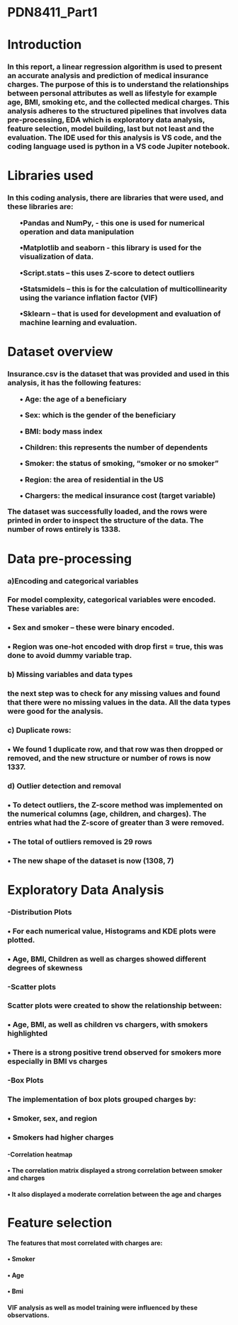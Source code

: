 # PDN8411_Part1
<h1>Introduction</h1>

<p><h3> In this report, a linear regression algorithm is used to present an accurate analysis and prediction of medical insurance charges.  The purpose of this is to understand the relationships between personal attributes as well as lifestyle for example age, BMI, smoking etc, and the collected medical charges.  This analysis adheres to the structured pipelines that involves data pre-processing, EDA which is exploratory data analysis, feature selection, model building, last but not least and the evaluation. The IDE used for this analysis is VS code, and the coding language used is python in a VS code Jupiter notebook.   </h3></p>

<h1>Libraries used</h1>

<p><h3>In this coding analysis, there are libraries that were used, and these libraries are:
<ol>•Pandas and NumPy, - this one is used for numerical operation and data manipulation </ol>
<ol>•Matplotlib and seaborn - this library is used for the visualization of data. </ol>
<ol>•Script.stats – this uses Z-score to detect outliers </ol>
<ol>•Statsmidels – this is for the calculation of multicollinearity using the variance inflation factor (VIF)</ol>
<ol>•Sklearn – that is used for development and evaluation of machine learning and evaluation. </ol>  </h3></p>

<h1>Dataset overview </h1>  

<p><h3>Insurance.csv is the dataset that was provided and used in this analysis, it has the following features:
<ol>•	Age: the age of a beneficiary </ol>
<ol>•	Sex: which is the gender of the beneficiary </ol>
<ol>•	BMI: body mass index </ol>
<ol>•	Children: this represents the number of dependents </ol>
<ol>•	Smoker: the status of smoking, “smoker or no smoker”</ol>
<ol>•	Region: the area of residential in the US</ol>
<ol>•	Chargers: the medical insurance cost (target variable)</ol>
The dataset was successfully loaded, and the rows were printed in order to inspect the structure of the data. The number of rows entirely is 1338. 
</h3></p>

<h1>Data pre-processing </h1>  
<h3>a)Encoding and categorical variables </h3>
<h3>For model complexity, categorical variables were encoded. These variables are:</h3>
<h3>•	Sex and smoker – these were binary encoded.</h3>
<h3>•	Region was one-hot encoded with drop first = true, this was done to avoid dummy variable trap. </h3>

<h3>b)	Missing variables and data types </h3>
<h3>the next step was to check for any missing values and found that there were no missing values in the data. All the data types were good for the analysis. </h3>
<h3>c)	Duplicate rows:</h3>
<h3>•	We found 1 duplicate row, and that row was then dropped or removed, and the new structure or number of rows is now 1337. </h3>
<h3>d)	Outlier detection and removal </h3>
<h3>•	To detect outliers, the Z-score method was implemented on the numerical columns (age, children, and charges). The entries what had the Z-score of greater than 3 were removed. </h3>
<h3>•	The total of outliers removed is 29 rows</h3>
<h3>•	The new shape of the dataset is now (1308, 7)
</h3>


<h1>Exploratory Data Analysis</h1>  

<h3>-Distribution Plots </h3>
<h3>•	For each numerical value, Histograms and KDE plots were plotted.</h3>
<h3>•	Age, BMI, Children as well as charges showed different degrees of skewness</h3>
<h3>-Scatter plots </h3>

<h3>Scatter plots were created to show the relationship between:</h3>
<h3>•	Age, BMI, as well as children vs chargers, with smokers highlighted </h3>
<h3>•	There is a strong positive trend observed for smokers more especially in BMI vs charges </h3>

<h3>-Box Plots </h3>
<h3>The implementation of box plots grouped charges by:</h3>
<h3>•	Smoker, sex, and region</h3>
<h3>•	Smokers had higher charges </h3>

<h4>-Correlation heatmap </h4>
<h4>•	The correlation matrix displayed a strong correlation between smoker and charges </h4>
<h4>•	It also displayed a moderate correlation between the age and charges </h4>


<h1>Feature selection </h1>  

<h4>The features that most correlated with charges are:</h4>
<h4>•	Smoker </h4>
<h4>•	Age </h4>
<h4>•	Bmi </h4>
<h4>VIF analysis as well as model training were influenced by these observations.</h4>


